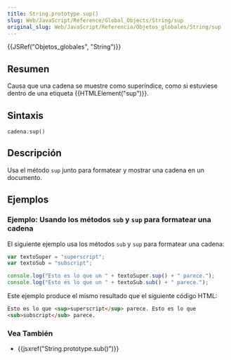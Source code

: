 ```yaml
---
title: String.prototype.sup()
slug: Web/JavaScript/Reference/Global_Objects/String/sup
original_slug: Web/JavaScript/Referencia/Objetos_globales/String/sup
---
```


{{JSRef("Objetos_globales", "String")}}

## Resumen

Causa que una cadena se muestre como superíndice, como si estuviese dentro de una etiqueta {{HTMLElement("sup")}}.

## Sintaxis

```
cadena.sup()
```

## Descripción

Usa el método `sup` junto para formatear y mostrar una cadena en un documento.

## Ejemplos

### Ejemplo: Usando los métodos `sub` y `sup` para formatear una cadena

El siguiente ejemplo usa los métodos `sub` y `sup` para formatear una cadena:

```js
var textoSuper = "superscript";
var textoSub = "subscript";

console.log("Esto es lo que un " + textoSuper.sup() + " parece.");
console.log("Esto es lo que un " + textoSub.sub() + " parece.");
```

Este ejemplo produce el mismo resultado que el siguiente código HTML:

```html
Esto es lo que <sup>superscript</sup> parece. Esto es lo que
<sub>subscript</sub> parece.
```

### Vea También

- {{jsxref("String.prototype.sub()")}}
